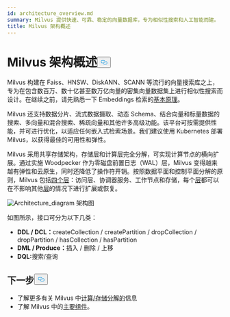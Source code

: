 ```yaml
---
id: architecture_overview.md
summary: Milvus 提供快速、可靠、稳定的向量数据库，专为相似性搜索和人工智能而建。
title: Milvus 架构概述
---
```

<h1 id="Milvus-Architecture-Overview" class="common-anchor-header">Milvus 架构概述<button data-href="#Milvus-Architecture-Overview" class="anchor-icon" translate="no">
      <svg translate="no"
        aria-hidden="true"
        focusable="false"
        height="20"
        version="1.1"
        viewBox="0 0 16 16"
        width="16"
      >
        <path
          fill="#0092E4"
          fill-rule="evenodd"
          d="M4 9h1v1H4c-1.5 0-3-1.69-3-3.5S2.55 3 4 3h4c1.45 0 3 1.69 3 3.5 0 1.41-.91 2.72-2 3.25V8.59c.58-.45 1-1.27 1-2.09C10 5.22 8.98 4 8 4H4c-.98 0-2 1.22-2 2.5S3 9 4 9zm9-3h-1v1h1c1 0 2 1.22 2 2.5S13.98 12 13 12H9c-.98 0-2-1.22-2-2.5 0-.83.42-1.64 1-2.09V6.25c-1.09.53-2 1.84-2 3.25C6 11.31 7.55 13 9 13h4c1.45 0 3-1.69 3-3.5S14.5 6 13 6z"
        ></path>
      </svg>
    </button></h1><p>Milvus 构建在 Faiss、HNSW、DiskANN、SCANN 等流行的向量搜索库之上，专为在包含数百万、数十亿甚至数万亿向量的密集向量数据集上进行相似性搜索而设计。在继续之前，请先熟悉一下 Embeddings 检索的<a href="/docs/zh/glossary.md">基本原理</a>。</p>
<p>Milvus 还支持数据分片、流式数据摄取、动态 Schema、结合向量和标量数据的搜索、多向量和混合搜索、稀疏向量和其他许多高级功能。该平台可按需提供性能，并可进行优化，以适应任何嵌入式检索场景。我们建议使用 Kubernetes 部署 Milvus，以获得最佳的可用性和弹性。</p>
<p>Milvus 采用共享存储架构，存储层和计算层完全分解，可实现计算节点的横向扩展。通过实施 Woodpecker 作为零磁盘前置日志（WAL）层，Milvus 变得越来越有弹性和云原生，同时还降低了操作符开销。按照数据平面和控制平面分解的原则，Milvus 包括<a href="/docs/zh/four_layers.md">四个层</a>：访问层、协调器服务、工作节点和存储，每个<a href="/docs/zh/four_layers.md">层</a>都可以在不影响其他<a href="/docs/zh/four_layers.md">层</a>的情况下进行扩展或恢复。</p>
<p>
  
   <span class="img-wrapper"> <img translate="no" src="/docs/v2.6.x/assets/milvus_architecture.png" alt="Architecture_diagram" class="doc-image" id="architecture_diagram" />
   </span> <span class="img-wrapper"> <span>架构图</span> </span></p>
<p>如图所示，接口可分为以下几类：</p>
<ul>
<li><strong>DDL / DCL：</strong>createCollection / createPartition / dropCollection / dropPartition / hasCollection / hasPartition</li>
<li><strong>DML / Produce：</strong>插入 / 删除 / 上移</li>
<li><strong>DQL:</strong>搜索/查询</li>
</ul>
<h2 id="Whats-next" class="common-anchor-header">下一步<button data-href="#Whats-next" class="anchor-icon" translate="no">
      <svg translate="no"
        aria-hidden="true"
        focusable="false"
        height="20"
        version="1.1"
        viewBox="0 0 16 16"
        width="16"
      >
        <path
          fill="#0092E4"
          fill-rule="evenodd"
          d="M4 9h1v1H4c-1.5 0-3-1.69-3-3.5S2.55 3 4 3h4c1.45 0 3 1.69 3 3.5 0 1.41-.91 2.72-2 3.25V8.59c.58-.45 1-1.27 1-2.09C10 5.22 8.98 4 8 4H4c-.98 0-2 1.22-2 2.5S3 9 4 9zm9-3h-1v1h1c1 0 2 1.22 2 2.5S13.98 12 13 12H9c-.98 0-2-1.22-2-2.5 0-.83.42-1.64 1-2.09V6.25c-1.09.53-2 1.84-2 3.25C6 11.31 7.55 13 9 13h4c1.45 0 3-1.69 3-3.5S14.5 6 13 6z"
        ></path>
      </svg>
    </button></h2><ul>
<li>了解更多有关 Milvus 中<a href="/docs/zh/four_layers.md">计算/存储分解的</a>信息</li>
<li>了解 Milvus 中的<a href="/docs/zh/main_components.md">主要组件</a>。</li>
</ul>

